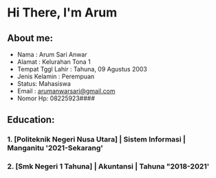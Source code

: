    # Hi There, I'm Arum

   ## About me:
   - Nama      : Arum Sari Anwar
   - Alamat    : Kelurahan Tona 1
   - Tempat Tggl Lahir : Tahuna, 09 Agustus 2003
   - Jenis Kelamin : Perempuan
   - Status: Mahasiswa
   - Email : arumanwarsari@gmail.com
   - Nomor Hp: 08225923####
   
   ## Education:
   
   ### 1. [Politeknik Negeri Nusa Utara] | Sistem Informasi | Manganitu '2021-Sekarang'
   
   ### 2. [Smk Negeri 1 Tahuna] | Akuntansi | Tahuna "2018-2021'
   
   
   
   <br />
   <br />
